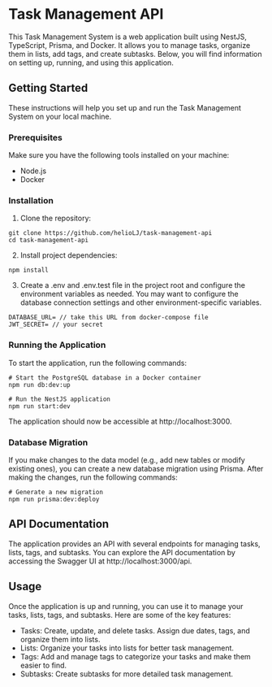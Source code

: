 # Task Management API

This Task Management System is a web application built using NestJS, TypeScript, Prisma, and Docker. It allows you to manage tasks, organize them in lists, add tags, and create subtasks. Below, you will find information on setting up, running, and using this application.

## Getting Started
These instructions will help you set up and run the Task Management System on your local machine.

### Prerequisites
Make sure you have the following tools installed on your machine:

- Node.js
- Docker
### Installation
1. Clone the repository:

```shell
git clone https://github.com/helioLJ/task-management-api
cd task-management-api
```
2. Install project dependencies:

```shell
npm install
```

3. Create a .env and .env.test file in the project root and configure the environment variables as needed. You may want to configure the database connection settings and other environment-specific variables.

```shell
DATABASE_URL= // take this URL from docker-compose file
JWT_SECRET= // your secret
```

### Running the Application
To start the application, run the following commands:

```shell
# Start the PostgreSQL database in a Docker container
npm run db:dev:up

# Run the NestJS application
npm run start:dev
```

The application should now be accessible at http://localhost:3000.


### Database Migration
If you make changes to the data model (e.g., add new tables or modify existing ones), you can create a new database migration using Prisma. After making the changes, run the following commands:

```shell
# Generate a new migration
npm run prisma:dev:deploy
```

## API Documentation
The application provides an API with several endpoints for managing tasks, lists, tags, and subtasks. You can explore the API documentation by accessing the Swagger UI at http://localhost:3000/api.

## Usage
Once the application is up and running, you can use it to manage your tasks, lists, tags, and subtasks. Here are some of the key features:

- Tasks: Create, update, and delete tasks. Assign due dates, tags, and organize them into lists.
- Lists: Organize your tasks into lists for better task management.
- Tags: Add and manage tags to categorize your tasks and make them easier to find.
- Subtasks: Create subtasks for more detailed task management.
